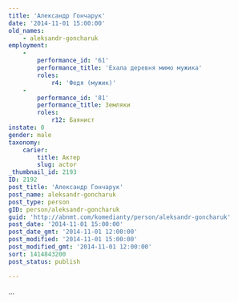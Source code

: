 ```yaml
---
title: 'Александр Гончарук'
date: '2014-11-01 15:00:00'
old_names:
    - aleksandr-goncharuk
employment:
    -
        performance_id: '61'
        performance_title: 'Ехала деревня мимо мужика'
        roles:
            r4: 'Федя (мужик)'
    -
        performance_id: '81'
        performance_title: Земляки
        roles:
            r12: Баянист
instate: 0
gender: male
taxonomy:
    carier:
        title: Актер
        slug: actor
_thumbnail_id: 2193
ID: 2192
post_title: 'Александр Гончарук'
post_name: aleksandr-goncharuk
post_type: person
gID: person/aleksandr-goncharuk
guid: 'http://abnmt.com/komedianty/person/aleksandr-goncharuk'
post_date: '2014-11-01 15:00:00'
post_date_gmt: '2014-11-01 12:00:00'
post_modified: '2014-11-01 15:00:00'
post_modified_gmt: '2014-11-01 12:00:00'
sort: 1414843200
post_status: publish

---
```


...
